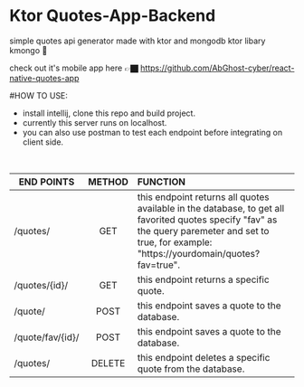 # Ktor Quotes-App-Backend
simple quotes api generator made with ktor and mongodb ktor libary kmongo 🚀

check out it's mobile app here 👉🏿 https://github.com/AbGhost-cyber/react-native-quotes-app

#HOW TO USE:
- install intellij, clone this repo and build project.
- currently this server runs on localhost.
- you can also use postman to test each endpoint before integrating on client side.
</br>



| END POINTS      | METHOD        | FUNCTION |
| ------------- |:-------------:| :-----|
| /quotes/      | GET | this endpoint returns all quotes available in the database, to get all favorited quotes specify "fav" as the query paremeter and set to true, for example: "https://yourdomain/quotes?fav=true".|,
| /quotes/{id}/      | GET | this endpoint returns a specific quote. |
| /quote/ | POST      |  this endpoint saves a quote to the database. |
| /quote/fav/{id}/ | POST      |  this endpoint saves a quote to the database. |
/quotes/  | DELETE | this endpoint deletes a specific quote from the database. |

